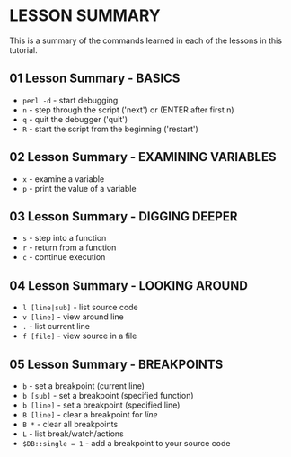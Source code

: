 # LESSON SUMMARY

This is a summary of the commands learned in each of the lessons in this tutorial.

## 01 Lesson Summary - BASICS

* `perl -d` - start debugging
* `n` - step through the script ('next') or (ENTER after first n)
* `q` - quit the debugger ('quit')
* `R` - start the script from the beginning ('restart')

## 02 Lesson Summary - EXAMINING VARIABLES

* `x` - examine a variable
* `p` - print the value of a variable

## 03 Lesson Summary - DIGGING DEEPER

* `s` - step into a function
* `r` - return from a function
* `c` - continue execution

## 04 Lesson Summary - LOOKING AROUND

* `l [line|sub]` - list source code
* `v [line]` - view around line
* `.` - list current line
* `f [file]` - view source in a file

## 05 Lesson Summary - BREAKPOINTS

* `b` - set a breakpoint (current line)
* `b [sub]` - set a breakpoint (specified function)
* `b [line]` - set a breakpoint (specified line)
* `B [line]` - clear a breakpoint for _line_
* `B *` - clear all breakpoints
* `L` - list break/watch/actions
* `$DB::single = 1` - add a breakpoint to your source code
